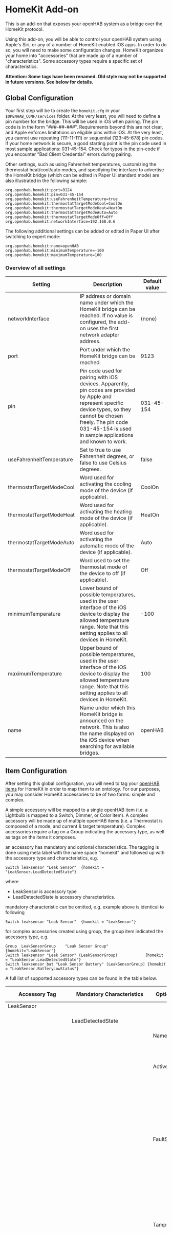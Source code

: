 # HomeKit Add-on

This is an add-on that exposes your openHAB system as a bridge over the HomeKit protocol.

Using this add-on, you will be able to control your openHAB system using Apple's Siri, or any of a number of HomeKit enabled iOS apps.
In order to do so, you will need to make some configuration changes.
HomeKit organizes your home into "accessories" that are made up of a number of "characteristics".
Some accessory types require a specific set of characteristics.

**Attention: Some tags have been renamed. Old style may not be supported in future versions. See below for details.**

## Global Configuration

Your first step will be to create the `homekit.cfg` in your `$OPENHAB_CONF/services` folder.
At the very least, you will need to define a pin number for the bridge.
This will be used in iOS when pairing. The pin code is in the form "###-##-###".
Requirements beyond this are not clear, and Apple enforces limitations on eligible pins within iOS.
At the very least, you cannot use repeating (111-11-111) or sequential (123-45-678) pin codes.
If your home network is secure, a good starting point is the pin code used in most sample applications: 031-45-154.
Check for typos in the pin-code if you encounter "Bad Client Credential" errors during pairing.

Other settings, such as using Fahrenheit temperatures, customizing the thermostat heat/cool/auto modes, and specifying the interface to advertise the HomeKit bridge (which can be edited in Paper UI standard mode) are also illustrated in the following sample:

```
org.openhab.homekit:port=9124
org.openhab.homekit:pin=031-45-154
org.openhab.homekit:useFahrenheitTemperature=true
org.openhab.homekit:thermostatTargetModeCool=CoolOn
org.openhab.homekit:thermostatTargetModeHeat=HeatOn
org.openhab.homekit:thermostatTargetModeAuto=Auto
org.openhab.homekit:thermostatTargetModeOff=Off
org.openhab.homekit:networkInterface=192.168.0.6
```

The following additional settings can be added or edited in Paper UI after switching to expert mode:

```
org.openhab.homekit:name=openHAB
org.openhab.homekit:minimumTemperature=-100
org.openhab.homekit:maximumTemperature=100
```

### Overview of all settings

| Setting                   | Description                                                                                                                                                                                                                               | Default value     |
|-------------------------- |-----------------------------------------------------------------------------------------------------------------------------------------------------------------------------------------------------------------------------------------  |---------------    |
| networkInterface          | IP address or domain name under which the HomeKit bridge can be reached. If no value is configured, the add-on uses the first network adapter address.                                                                                    | (none)            |
| port                      | Port under which the HomeKit bridge can be reached.                                                                                                                                                                                       | 9123              |
| pin                       | Pin code used for pairing with iOS devices. Apparently, pin codes are provided by Apple and represent specific device types, so they cannot be chosen freely. The pin code 031-45-154 is used in sample applications and known to work.   | 031-45-154        |
| useFahrenheitTemperature  | Set to true to use Fahrenheit degrees, or false to use Celsius degrees.                                                                                                                                                                   | false             |
| thermostatTargetModeCool  | Word used for activating the cooling mode of the device (if applicable).                                                                                                                                                                  | CoolOn            |
| thermostatTargetModeHeat  | Word used for activating the heating mode of the device (if applicable).                                                                                                                                                                  | HeatOn            |
| thermostatTargetModeAuto  | Word used for activating the automatic mode of the device (if applicable).                                                                                                                                                                | Auto              |
| thermostatTargetModeOff   | Word used to set the thermostat mode of the device to off (if applicable).                                                                                                                                                                | Off               |
| minimumTemperature        | Lower bound of possible temperatures, used in the user interface of the iOS device to display the allowed temperature range. Note that this setting applies to all devices in HomeKit.                                                    | -100              |
| maximumTemperature        | Upper bound of possible temperatures, used in the user interface of the iOS device to display the allowed temperature range. Note that this setting applies to all devices in HomeKit.                                                    | 100               |
| name                      | Name under which this HomeKit bridge is announced on the network. This is also the name displayed on the iOS device when searching for available bridges.                                                                                 | openHAB           |

## Item Configuration

After setting this global configuration, you will need to tag your [openHAB items](https://www.openhab.org/docs/configuration/items.html) for HomeKit in order to map them to an ontology.
For our purposes, you may consider HomeKit accessories to be of two forms: simple and complex.

A simple accessory will be mapped to a single openHAB item (i.e. a Lightbulb is mapped to a Switch, Dimmer, or Color item).
A complex accessory will be made up of multiple openHAB items (i.e. a Thermostat is composed of a mode, and current & target temperature).
Complex accessories require a tag on a Group indicating the accessory type, as well as tags on the items it composes.

an accessory has mandatory and optional characteristics. 
The tagging is done using meta label with the name space "homekit" and followed up with the accessory type and characteristics, e.g.

```
Switch leaksensor "Leak Sensor"  {homekit = "LeakSensor.LeadDetectedState"}
```
where 
- LeakSensor is accessory type
- LeadDetectedState is accessory characteristics. 

mandatory characteristic can be omitted, e.g. example above is identical to following 
```
Switch leaksensor "Leak Sensor"  {homekit = "LeakSensor"}
```
for complex accessories created using group, the group item indicated the accessory type, e.g.
```
Group  LeakSensorGroup    "Leak Sensor Group"         {homekit="LeakSensor"}
Switch leaksensor "Leak Sensor" (LeakSensorGroup)            {homekit = "LeakSensor.LeadDetectedState"}
Switch leaksensor_bat "Leak Sensor Battery" (LeakSensorGroup) {homekit = "LeakSensor.BatteryLowStatus"}
```
A full list of supported accessory types can be found in the table below.

| Accessory Tag         | Mandatory Characteristics | Optional     Characteristics   | Supported OH items           | Description                                                                                                                                                                                                                                   |
|--------------------|-----------------------|--------------------------------   |-----------------------    |----------------------------------------------------------------  |
| LeakSensor         |                       |                |                             | Leak Sensor                                                                                         |
|                    | LeadDetectedState     |                | SwitchItem, Contact Item    | Leak sensor state (ON=Leak Detected, OFF=no leak          |
|                    |                       |  Name          | String                       | Name of the sensor                                                                                                                                                                                                                            |
|                    |                       |  ActiveStatus  | Switch, Contact           | accessory current working status. A value of "ON"/"OPEN" indicate that the accessory is active and is functioning without any errors.                                                                                       |                                                                                                             
|                       | |  FaultStatus                      | Switch, Contact           | accessory fault status.  "ON"/"OPEN" value indicates that the accessory has experienced a fault that may be interfering with its intended functionality. A value of "OFF"/"CLOSED" indicates that there is no fault.                        |
|                       | |  TamperedStatus                   | Switch, Contact           | accessory tampered status. A status of "ON"/"OPEN" indicates that the accessory has been tampered with. Value should return to "OFF"/"CLOSED" when the accessory has been reset to a non-tampered state.                                    |                                                                                                             
|                       | |  BatteryLowStatus                 | Switch,Contact            | accessory battery status. A value of "ON"/"OPEN" indicate that the battery level of the accessory is low. Value should return to "OFF"/"CLOSED" when the battery charges to a level thats above the low threshold.                          |
| MotionSensor       |    |                              |                    | Motion Sensor                                                                                         |
|                    | MotionDetectedState   |                              | SwitchItem, Contact Item                    | Motion sensor state (ON=motion detected, OFF=no motion          |
|                       | |  Name                             | String                    | Name of the sensor                                                                                                                                                                                                                            |
|                       | |  ActiveStatus                     | Switch, Contact           | accessory current working status. A value of "ON"/"OPEN" indicate that the accessory is active and is functioning without any errors.                                                                                       |                                                                                                             
|                       | |  FaultStatus                      | Switch, Contact           | accessory fault status.  "ON"/"OPEN" value indicates that the accessory has experienced a fault that may be interfering with its intended functionality. A value of "OFF"/"CLOSED" indicates that there is no fault.                        |
|                       | |  TamperedStatus                   | Switch, Contact           | accessory tampered status. A status of "ON"/"OPEN" indicates that the accessory has been tampered with. Value should return to "OFF"/"CLOSED" when the accessory has been reset to a non-tampered state.                                    |                                                                                                             
|                       | |  BatteryLowStatus                 | Switch, Contact            | accessory battery status. A value of "ON"/"OPEN" indicate that the battery level of the accessory is low. Value should return to "OFF"/"CLOSED" when the battery charges to a level thats above the low threshold.                          |
| OccupancySensor       |    |                              |                    | Occupancy Sensor                                                                                         |
|                    | OccupancyDetectedState   |                              | SwitchItem, Contact Item                    | Occupancy sensor state (ON=occupied, OFF=not occupied          |
|                       | |  Name                             | String                    | Name of the sensor                                                                                                                                                                                                                            |
|                       | |  ActiveStatus                     | Switch, Contact           | accessory current working status. A value of "ON"/"OPEN" indicate that the accessory is active and is functioning without any errors.                                                                                       |                                                                                                             
|                       | |  FaultStatus                      | Switch, Contact           | accessory fault status.  "ON"/"OPEN" value indicates that the accessory has experienced a fault that may be interfering with its intended functionality. A value of "OFF"/"CLOSED" indicates that there is no fault.                        |
|                       | |  TamperedStatus                   | Switch, Contact           | accessory tampered status. A status of "ON"/"OPEN" indicates that the accessory has been tampered with. Value should return to "OFF"/"CLOSED" when the accessory has been reset to a non-tampered state.                                    |                                                                                                             
|                       | |  BatteryLowStatus                 | Switch, Contact           | accessory battery status. A value of "ON"/"OPEN" indicate that the battery level of the accessory is low. Value should return to "OFF"/"CLOSED" when the battery charges to a level thats above the low threshold.                          |
| ContactSensor       |    |                              |                    | Contact Sensor,An accessory with on/off state that can be viewed in HomeKit but not changed such as a contact sensor for a door or window                                                                                         |
|                    | ContactSensorState   |                              | SwitchItem, Contact Item                    | Contact sensor state (ON=open, OFF=closed)          |
|                       | |  Name                             | String                    | Name of the sensor                                                                                                                                                                                                                            |
|                       | |  ActiveStatus                     | Switch, Contact           | accessory current working status. A value of "ON"/"OPEN" indicate that the accessory is active and is functioning without any errors.                                                                                       |                                                                                                             
|                       | |  FaultStatus                      | Switch, Contact           | accessory fault status.  "ON"/"OPEN" value indicates that the accessory has experienced a fault that may be interfering with its intended functionality. A value of "OFF"/"CLOSED" indicates that there is no fault.                        |
|                       | |  TamperedStatus                   | Switch, Contact           | accessory tampered status. A status of "ON"/"OPEN" indicates that the accessory has been tampered with. Value should return to "OFF"/"CLOSED" when the accessory has been reset to a non-tampered state.                                    |                                                                                                             
|                       | |  BatteryLowStatus                 | Switch, Contact           | accessory battery status. A value of "ON"/"OPEN" indicate that the battery level of the accessory is low. Value should return to "OFF"/"CLOSED" when the battery charges to a level thats above the low threshold.                          |
| SmokeSensor       |    |                              |                    | Smoke Sensor                                                                                         |
|                    | SmokeDetectedState   |                              | SwitchItem, Contact Item                    | Smoke sensor state (ON=smoke detected, OFF=no smoke)          |
|                       | |  Name                             | String                    | Name of the sensor                                                                                                                                                                                                                            |
|                       | |  ActiveStatus                     | Switch, Contact           | accessory current working status. A value of "ON"/"OPEN" indicate that the accessory is active and is functioning without any errors.                                                                                       |                                                                                                             
|                       | |  FaultStatus                      | Switch, Contact           | accessory fault status.  "ON"/"OPEN" value indicates that the accessory has experienced a fault that may be interfering with its intended functionality. A value of "OFF"/"CLOSED" indicates that there is no fault.                        |
|                       | |  TamperedStatus                   | Switch, Contact           | accessory tampered status. A status of "ON"/"OPEN" indicates that the accessory has been tampered with. Value should return to "OFF"/"CLOSED" when the accessory has been reset to a non-tampered state.                                    |                                                                                                             
|                       | |  BatteryLowStatus                 | Switch, Contact           | accessory battery status. A value of "ON"/"OPEN" indicate that the battery level of the accessory is low. Value should return to "OFF"/"CLOSED" when the battery charges to a level thats above the low threshold.                          |
| HumiditySensor        | |                                   |                           | Relative Humidity Sensor providing read-only values                                                                                                                                                                                                                     |
|                        | RelativeHumidity   |                              | Number                    | relative humidity in % between 0 and 100          |
|                        | |  Name                             | String                    | Name of the sensor                                                                                                                                                                                                                            |
|                        | |  ActiveStatus                     | Switch, Contact           | accessory current working status. A value of "ON"/"OPEN" indicate that the accessory is active and is functioning without any errors.                                                                                      |                                                                                                             
|                        | |  FaultStatus                      | Switch, Contact           | accessory fault status.  "ON"/"OPEN" value indicates that the accessory has experienced a fault that may be interfering with its intended functionality. A value of "OFF"/"CLOSED" indicates that there is no fault.                        |
|                        | |  TamperedStatus                   | Switch, Contact           | accessory tampered status. A status of "ON"/"OPEN" indicates that the accessory has been tampered with. Value should return to "OFF"/"CLOSED" when the accessory has been reset to a non-tampered state.                                    |                                                                                                             
|                        | |  BatteryLowStatus                 | Switch, Contact            | accessory battery status. A value of "ON"/"OPEN" indicate that the battery level of the accessory is low. Value should return to "OFF"/"CLOSED" when the battery charges to a level thats above the low threshold.                          |
| TemperatureSensor      |                              |                           |                           | Temperature sensor                                                                                                                                                                                                                     |
|                        | CurrentTemperature           |                           | Number                | current temperature                                            |                                                                                                             
|                        |                              |  Name                     | String                    | Name of the sensor                                                                                                                                                                                                                            |
|                        |                              |  ActiveStatus             | Switch, Contact           | accessory current working status. A value of "ON"/"OPEN" indicate that the accessory is active and is functioning without any errors.                                                                                      |                                                                                                             
|                        |                              |  FaultStatus              | Switch, Contact           | accessory fault status.  "ON"/"OPEN" value indicates that the accessory has experienced a fault that may be interfering with its intended functionality. A value of "OFF"/"CLOSED" indicates that there is no fault.                        |
|                        |                              |  TamperedStatus           | Switch, Contact           | accessory tampered status. A status of "ON"/"OPEN" indicates that the accessory has been tampered with. Value should return to "OFF"/"CLOSED" when the accessory has been reset to a non-tampered state.                                    |                                                                                                             
|                        |                              |  BatteryLowStatus         | Switch, Contact            | accessory battery status. A value of "ON"/"OPEN" indicate that the battery level of the accessory is low. Value should return to "OFF"/"CLOSED" when the battery charges to a level thats above the low threshold.                          |
| CarbonDioxideSensor    |                              |                           |                       | Carbon Dioxide Sensor                                                                                                                                                                                                                      |
|                        | CarbonDioxideDetectedState   |                           | Switch, Contact       | carbon dioxide sensor state (ON- abnormal level of carbon dioxide detected, OFF - level is normal)        |
|                        |                              |  CarbonDioxideLevel       | Number                | Carbon dioxide level in ppm, max 100000                                                                                                                                                                                |
|                        |                              |  CarbonDioxidePeakLevel   | Number                | highest detected level (ppm) of carbon dioxide detected by a sensor, max 100000                                                                                                                                                   |
|                        |                              |  Name                     | String                | Name of the sensor                                                                                                                                                                                                                            |
|                        |                              |  ActiveStatus             | Switch, Contact       | accessory current working status. A value of "ON"/"OPEN" indicate that the accessory is active and is functioning without any errors.                                                                                       |                                                                                                             
|                        |                              |  FaultStatus              | Switch, Contact       | accessory fault status.  "ON"/"OPEN" value indicates that the accessory has experienced a fault that may be interfering with its intended functionality. A value of "OFF"/"CLOSED" indicates that there is no fault.                        |
|                        |                              |  TamperedStatus           | Switch, Contact       | accessory tampered status. A status of "ON"/"OPEN" indicates that the accessory has been tampered with. Value should return to "OFF"/"CLOSED" when the accessory has been reset to a non-tampered state.                                    |                                                                                                             
|                        |                              |  BatteryLowStatus         | Switch, Contact       | accessory battery status. A value of "ON"/"OPEN" indicate that the battery level of the accessory is low. Value should return to "OFF"/"CLOSED" when the battery charges to a level thats above the low threshold.                          |
| CarbonMonoxideSensor   |                              |                           |                       | Carbon monoxide Sensor                                                                                                                                                                                                                      |
|                        | CarbonMonoxideDetectedState  |                           | Switch, Contact       | Carbon monoxide sensor state (ON- abnormal level of carbon monoxide detected, OFF - level is normal)        |
|                        |                              |  CarbonMonoxideLevel      | Number                | Carbon monoxide level in ppm, max 100                                                                                                                                                                                |
|                        |                              |  CarbonMonoxidePeakLevel  | Number                | highest detected level (ppm) of carbon monoxide detected by a sensor, max 100                                                                                                                                                     |
|                        |                              |  Name                     | String                | Name of the sensor                                                                                                                                                                                                                            |
|                        |                              |  ActiveStatus             | Switch, Contact       | accessory current working status. A value of "ON"/"OPEN" indicate that the accessory is active and is functioning without any errors.                                                                                       |                                                                                                             
|                        |                              |  FaultStatus              | Switch, Contact       | accessory fault status.  "ON"/"OPEN" value indicates that the accessory has experienced a fault that may be interfering with its intended functionality. A value of "OFF"/"CLOSED" indicates that there is no fault.                        |
|                        |                              |  TamperedStatus           | Switch, Contact       | accessory tampered status. A status of "ON"/"OPEN" indicates that the accessory has been tampered with. Value should return to "OFF"/"CLOSED" when the accessory has been reset to a non-tampered state.                                    |                                                                                                             
|                        |                              |  BatteryLowStatus         | Switch, Contact       | accessory battery status. A value of "ON"/"OPEN" indicate that the battery level of the accessory is low. Value should return to "OFF"/"CLOSED" when the battery charges to a level thats above the low threshold.                          |
| WindowCovering         |                              |                           |                       | Window covering / blinds. One Rollershutter item covers all mandatory characteristics. see examples below.                                                                                                                                                                                                                    |
|                        | CurrentPosition              |                           | Rollershutter         | Current position of window covering       |
|                        | TargetPosition               |                           | Rollershutter         | Target position of window covering     |
|                        | PositionState                |                           | Rollershutter         | current only "STOPPED" is supported by this addon.       |
|                        |                              |  Name                     | String                | Name of the windows covering                                                                                                                                                                                                                            |
|                        |                              |  HoldPosition             | Switch                | Window covering should stop at its current position. A value of ON must hold the state of the accessory.  A value of OFF should be ignored.                                                                          |
|                        |                              |  ObstructionStatus        | Switch, Contact  | Current status of obstruction sensor. ON-obstruction detected, OFF - no obstruction                                                      |
|                        |                              |  CurrentHorizontalTiltAngle | Number              |  current angle of horizontal slats for accessories windows. values -90 to 90. A value of 0 indicates that the slats are rotated to a fully open position. A value of -90 indicates that the slats are rotated all the way in a direction where the user-facing edge is higher than the window-facing edge.  |
|                        |                              |  TargetHorizontalTiltAngle | Number               | target angle of horizontal slats                                                                          |
|                        |                              |  CurrentVerticalTiltAngle | Number                | current angle of vertical slats                                                                         |
|                        |                              |  TargetVerticalTiltAngle  | Number                | target angle of vertical slats                                                                  |
| Switchable             |                              |                           |                       | An accessory that can be turned off and on. While similar to a lightbulb, this will be presented differently in the Siri grammar and iOS apps                                                                                                 |
|                        | OnState                      |                           | SwitchItem            | State of the switch - ON/OFF          |
|                        |                              |  Name                     | String                | Name of the switch                                                                                                                                                                                                                            |
| Lighting               |                              |                           |                       | A lightbulb, can have further optional parameters for brightness, hue, etc                                                                                                                                                                    |
|                        | OnState                      |                           | SwitchItem            | State of the light - ON/OFF          |
|                        |                              |  Name                     | String                | Name of the light                                                                                                                                                                                                                     |
|                        |                              |  Hue                      | Dimmer, Color         | Hue                         |
|                        |                              |  Saturation               | Dimmer, Color         | Saturation in % (1-100)                         |
|                        |                              |  Brightness               | Dimmer, Color         | Brightness in % (1-100)                         |
|                        |                              |  ColorTemperature         | Number                | Color temperature which is represented in reciprocal megaKelvin, values - 50 to 400. should not be used in combination with hue, saturation and brightness              |
| Fan                    |                              |                           |                       | Fan                             |
|                        | ActiveStatus                 |                           | Switch                | accessory current working status. A value of "ON"/"OPEN" indicate that the accessory is active and is functioning without any errors.                                                                                       |                                                                                                             
|                        |                              |  CurrentFanState          | Number                | current fan state.  values: 0=INACTIVE, 1=IDLE, 2=BLOWING AIR                                                       |                                                                                                             
|                        |                              |  TargetFanState           | Number                | target fan state.  values: 0=MANUAL, 1=AUTO                                                      |                                                                                                             
|                        |                              |  RotationDirection        | Number,SwitchItem     | rotation direction.  values: 0/OFF=CLOCKWISE, 1/ON=COUNTER CLOCKWISE                                                      |                                                                                                             
|                        |                              |  RotationSpeed            | Number                | fan rotation speed in % (1-100)                                                      |                                                                                                             
|                        |                              |  SwingMode                | Number,SwitchItem     | swing mode.  values: 0/OFF=SWING DISABLED, 1/ON=SWING ENABLED                                                      |                                                                                                             
|                        |                              |  LockControl              | Number,SwitchItem     | status of physical control lock.  values: 0/OFF=CONTROL LOCK DISABLED, 1/ON=CONTROL LOCK ENABLED                                                   |                                                                                                             
| Thermostat             |                              |                           |                       | A thermostat requires all mandatory characteristics defined below                                                                                                                                                                                            |
|                        | CurrentTemperature           |                           | Number                | current temperature                                            |                                                                                                             
|                        | TargetTemperature            |                           | Number                | target temperature                                            |                                                                                                             
|                        | CurrentHeatingCoolingMode    |                           | String                | Current heating cooling mode (OFF, AUTO, HEAT, COOL). for mapping see homekit settings above.                                 |                                                                                                             
|                        | CurrentHeatingCoolingMode    |                           | String                | Target heating cooling mode (OFF, AUTO, HEAT, COOL). for mapping see homekit settings above.                                           |                                                                                                             
| Lock                  |                               |                           |                       | A Lock Mechanism                                                                                                                                                                                                                              |
|                        | LockCurrentState             |                           | Switch                | current states of lock mechanism (OFF=SECURED, ON=UNSECURED)                                           |                                                                                                             
|                        | LockTargetState              |                           | Switch                | target states of lock mechanism (OFF=SECURED, ON=UNSECURED)                                          |                                                                                                             
|                       |                               |  Name                     | String                | Name of the lock                                                                                                                                                                                                                         |
                    
 
See the sample below for example items:

```
Color colorLightSingle "Color Light Single" {homekit = "Lighting, Lighting.Hue, Lighting.Brightness, Lighting.Saturation"}

Rollershutter window_rollershutter "Window Rollershutter"  {homekit = "WindowCovering"}

Switch leaksensor_single "Leak Sensor single"  {homekit = "LeakSensor"}

Group  ThermostatGroup    "Thermostat"       {homekit="Thermostat"}
Number ThermostatCurrentTemp "Thermostat Current Temperatur [%.1f C]"           (ThermostatGroup)  {homekit="Thermostat.CurrentTemperature"}
Number ThermostatTargetTemp   "Thermostat Target Temperatur[%.1f C]" (ThermostatGroup) {homekit="Thermostat.TargetTemperature"}
String ThermostatCurrentCoolingHeatingMode  "Thermostat Current Mode" (ThermostatGroup) {homekit="Thermostat.CurrentHeatingCoolingMode"}
String ThermostatTargetCoolingHeatingMode  "Thermostat Target Mode" (ThermostatGroup) {homekit="Thermostat.TargetHeatingCoolingMode"}

Group  LeakSensorGroup    "Leak Sensor Group"       {homekit="LeakSensor"}
Switch leaksensor "Leak Sensor" (LeakSensorGroup) {homekit = "LeakSensor.LeadDetectedState"}
String leaksensor_name "Leak Sensor Name" (LeakSensorGroup) {homekit = "LeakSensor.Name"}
Switch leaksensor_bat "Leak Sensor Battery" (LeakSensorGroup) {homekit = "LeakSensor.BatteryLowStatus"}
Switch leaksensor_active "Leak Sensor Active" (LeakSensorGroup) {homekit = "LeakSensor.ActiveStatus"}
Switch leaksensor_fault "Leak Sensor Fault" (LeakSensorGroup) {homekit = "LeakSensor.FaultStatus"}
Switch leaksensor_tampered "Leak Sensor Tampered" (LeakSensorGroup) {homekit = "LeakSensor.TamperedStatus"}

Group  MotionSensorGroup    "Motion Sensor Group"       {homekit="MotionSensor"}
Switch motionsensor "Motion Sensor" (MotionSensorGroup) {homekit = "MotionSensor.MotionDetectedState"}
Switch motionsensor_bat "Motion Sensor Battery" (MotionSensorGroup) {homekit = "MotionSensor.BatteryLowStatus"}
Switch motionsensor_active "Motion Sensor Active" (MotionSensorGroup) {homekit = "MotionSensor.ActiveStatus"}
Switch motionsensor_fault "Motion Sensor Fault" (MotionSensorGroup) {homekit = "MotionSensor.FaultStatus"}
Switch motionsensor_tampered "Motion Sensor Tampered" (MotionSensorGroup) {homekit = "MotionSensor.TamperedStatus"}

Group  OccupancySensorGroup    "Occupancy Sensor Group"       {homekit="OccupancySensor"}
Switch occupancysensor "Occupancy Sensor" (OccupancySensorGroup) {homekit = "OccupancySensor.OccupancyDetectedState"}
Switch occupancysensor_bat "Occupancy Sensor Battery" (OccupancySensorGroup) {homekit = "OccupancySensor.BatteryLowStatus"}
Switch occupancysensor_active "Occupancy Sensor Active" (OccupancySensorGroup) {homekit = "OccupancySensor.ActiveStatus"}
Switch occupancysensor_fault "Occupancy Sensor Fault" (OccupancySensorGroup) {homekit = "OccupancySensor.FaultStatus"}
Switch occupancysensor_tampered "Occupancy Sensor Tampered" (OccupancySensorGroup) {homekit = "OccupancySensor.TamperedStatus"}

Group  ContactSensorGroup    "Contact Sensor Group"       {homekit="ContactSensor"}
Contact contactsensor "Contact Sensor" (ContactSensorGroup) {homekit = "ContactSensor.ContactSensorState"}
Switch contactsensor_bat "Contact Sensor Battery" (ContactSensorGroup) {homekit = "ContactSensor.BatteryLowStatus"}
Switch contactsensor_active "Contact Sensor Active" (ContactSensorGroup) {homekit = "ContactSensor.ActiveStatus"}
Switch contactsensor_fault "Contact Sensor Fault" (ContactSensorGroup) {homekit = "ContactSensor.FaultStatus"}
Switch contactsensor_tampered "Contact Sensor Tampered" (ContactSensorGroup) {homekit = "ContactSensor.TamperedStatus"}
```

## Common Problems

**openHAB HomeKit hub shows up when I manually scan for devices, but Home app reports "can't connect to device"**

If you see this error in the Home app, and don't see any log messages, it could be because your IP address in the `networkInterface` setting is misconfigured.
The openHAB HomeKit hub is advertised via mDNS.
If you register an IP address that isn't reachable from your phone (such as `localhost`, `0.0.0.0`, `127.0.0.1`, etc.), then Home will be unable to reach openHAB.

## Additional Notes

HomeKit allows only a single pairing to be established with the bridge.
This pairing is normally shared across devices via iCloud.
If you need to establish a new pairing, you will need to clear the existing pairings.
To do this, you can issue the command `smarthome:homekit clearPairings` from the [OSGi console](https://www.openhab.org/docs/administration/console.html).
After doing this, you may need to remove the file `$OPENHAB_USERDATA/jsondb/homekit.json` and restart openHAB.

HomeKit requires a unique identifier for each accessory advertised by the bridge.
This unique identifier is hashed from the Item's name.
For that reason, it is important that the name of your Items exposed to HomeKit remain consistent.

HomeKit listens by default on port 9124.
Java prefers the IPv6 network stack by default.
If you have connection or detection problems, you can configure Java to prefer the IPv4 network stack instead.
To prefer the IPv4 network stack, adapt the Java command line arguments to include: `-Djava.net.preferIPv4Stack=true`
Depending on the openHAB installation method, you should modify `start.sh`, `start_debug.sh`, `start.bat`, or `start_debug.bat` (standalone/manual installation) or `EXTRA_JAVA_OPTS` in `/etc/default/openhab2` (Debian installation).

If you encounter any issues with the add-on and need support, it may be important to get detailed logs of your device's communication with openHAB.
In order to get logs from the underlying library used to implement the HomeKit protocol, enable trace logging using the following commands at [the console](https://www.openhab.org/docs/administration/console.html):

```
openhab> log:set TRACE io.github.hapjava
openhab> log:tail io.github.hapjava
```

## Console commands
`smarthome:homekit listAccessories` - list all homekit accessory currently advertised to the homekit clients. the commands list the ID and name of accessories

`smarthome:homekit printAccessory <accessory_id>` - print additional details like list of characteristics for give accessory.
 